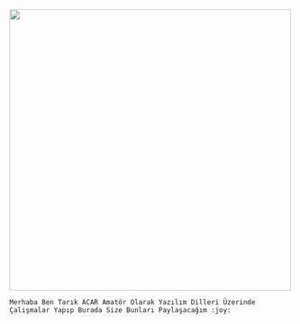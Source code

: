 <!--Image-->
<img src ="https://raw.githubusercontent.com/laudep/code-gif-generator/master/docs/img/generating.gif" width=500 height=500>

`Merhaba Ben Tarık ACAR Amatör Olarak Yazılım Dilleri Üzerinde Çalışmalar Yapıp Burada Size Bunları Paylaşacağım :joy:`
